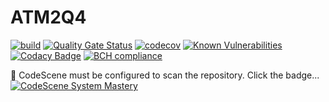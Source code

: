 # ATM2Q4
[![build](https://github.com/undeadgrishnackh/ATM2Q4/workflows/CI%20Build%20gate./badge.svg)](https://github.com/undeadgrishnackh/ATM2Q4/actions?query=workflow%3A%22CI+Build+gate.%22)
[![Quality Gate Status](https://sonarcloud.io/api/project_badges/measure?project=undeadgrishnackh_ATM2Q4&metric=alert_status)](https://sonarcloud.io/dashboard?id=undeadgrishnackh_ATM2Q4)
[![codecov](https://codecov.io/gh/undeadgrishnackh/ATM2Q4/branch/main/graph/badge.svg)](https://codecov.io/gh/undeadgrishnackh/ATM2Q4)
[![Known Vulnerabilities](https://snyk.io/test/github/undeadgrishnackh/ATM2Q4/badge.svg)](https://snyk.io/test/github/undeadgrishnackh/ATM2Q4/)
[![Codacy Badge](https://api.codacy.com/project/badge/Grade/c8e046ebad254148950f6fea8f671594)](https://app.codacy.com/gh/undeadgrishnackh/ATM2Q4/dashboard)
[![BCH compliance](https://bettercodehub.com/edge/badge/undeadgrishnackh/ATM2Q4?branch=master)](https://bettercodehub.com/)

🚧 CodeScene must be configured to scan the repository. Click the badge...
[![CodeScene System Mastery](https://codescene.io/projects/7748/status-badges/system-mastery)](https://codescene.io/projects/7748)
